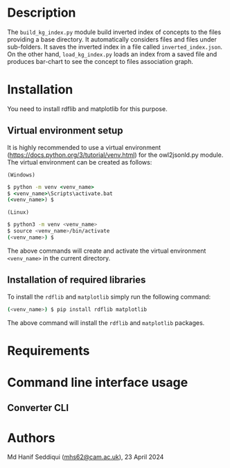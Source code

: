 # Description #

The `build_kg_index.py` module build inverted index of concepts to the files providing a base directory. It automatically considers files and files under sub-folders. It saves the inverted index in a file called `inverted_index.json`. On the other hand, `load_kg_index.py` loads an index from a saved file and produces bar-chart to see the concept to files association graph.

# Installation

You need to install rdflib and matplotlib for this purpose.

## Virtual environment setup

It is highly recommended to use a virtual environment (https://docs.python.org/3/tutorial/venv.html) for the owl2jsonld.py module.
The virtual environment can be created as follows:

`(Windows)`

```cmd
$ python -m venv <venv_name>
$ <venv_name>\Scripts\activate.bat
(<venv_name>) $
```

`(Linux)`
```sh
$ python3 -m venv <venv_name>
$ source <venv_name>/bin/activate
(<venv_name>) $
```

The above commands will create and activate the virtual environment `<venv_name>` in the current directory.


## Installation of required libraries

To install the `rdflib` and `matplotlib` simply run the following command:

```sh
(<venv_name>) $ pip install rdflib matplotlib
```

The above command will install the  `rdflib` and `matplotlib` packages.


# Requirements #



# Command line interface usage #

## Converter CLI



# Authors #
Md Hanif Seddiqui (mhs62@cam.ac.uk), 23 April 2024